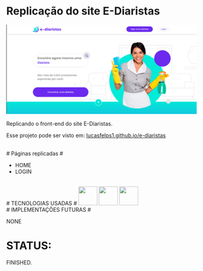 # Replicação do site E-Diaristas #

![Alt text](screen.png)

Replicando o front-end do site E-Diaristas.

Esse projeto pode ser visto em: <a href="lucasfelps1.github.io/e-diaristas">lucasfelps1.github.io/e-diaristas</a>


<br>
# Páginas replicadas #

- HOME
- LOGIN


<br>
# TECNOLOGIAS USADAS #
<img src="https://cdn.jsdelivr.net/gh/devicons/devicon/icons/html5/html5-plain-wordmark.svg" width="50" height="50"/> <img src="https://cdn.jsdelivr.net/gh/devicons/devicon/icons/css3/css3-original.svg" width="50" height="50"/> <img src="https://cdn.jsdelivr.net/gh/devicons/devicon/icons/javascript/javascript-original.svg" width="50" height="50"/>


<br>
# IMPLEMENTAÇÕES FUTURAS #

NONE



# STATUS: # 

FINISHED.
<br>          


